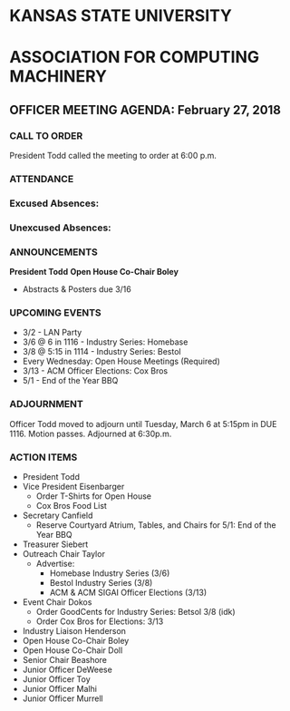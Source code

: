 # KANSAS STATE UNIVERSITY
# ASSOCIATION FOR COMPUTING MACHINERY
## OFFICER MEETING AGENDA: February 27, 2018

### CALL TO ORDER
President Todd called the meeting to order at 6:00 p.m.

### ATTENDANCE
### Excused Absences:
### Unexcused Absences:

### ANNOUNCEMENTS
**President Todd**
**Open House Co-Chair Boley**
* Abstracts & Posters due 3/16

### UPCOMING EVENTS
* 3/2 - LAN Party
* 3/6 @ 6 in 1116 - Industry Series: Homebase
* 3/8 @ 5:15 in 1114 - Industry Series: Bestol
* Every Wednesday: Open House Meetings (Required)
* 3/13 - ACM Officer Elections: Cox Bros
* 5/1 - End of the Year BBQ


### ADJOURNMENT
Officer Todd moved to adjourn until Tuesday, March 6 at 5:15pm in DUE 1116. Motion passes. Adjourned at 6:30p.m.

### ACTION ITEMS
* President Todd
* Vice President Eisenbarger
  * Order T-Shirts for Open House
  * Cox Bros Food List
* Secretary Canfield
  * Reserve Courtyard Atrium, Tables, and Chairs for 5/1: End of the Year BBQ
* Treasurer Siebert
* Outreach Chair Taylor
  * Advertise:
    * Homebase Industry Series (3/6)
    * Bestol Industry Series (3/8)
    * ACM & ACM SIGAI Officer Elections (3/13)
* Event Chair Dokos
  * Order GoodCents for Industry Series: Betsol 3/8 (idk)
  * Order Cox Bros for Elections: 3/13
* Industry Liaison Henderson
* Open House Co-Chair Boley
* Open House Co-Chair Doll
* Senior Chair Beashore
* Junior Officer DeWeese
* Junior Officer Toy
* Junior Officer Malhi
* Junior Officer Murrell
